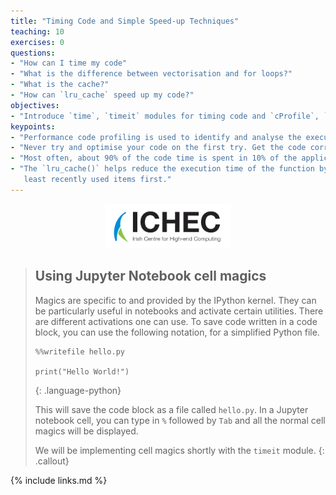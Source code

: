 ```yaml
---
title: "Timing Code and Simple Speed-up Techniques"
teaching: 10
exercises: 0
questions:
- "How can I time my code"
- "What is the difference between vectorisation and for loops?"
- "What is the cache?"
- "How can `lru_cache` speed up my code?"
objectives:
- "Introduce `time`, `timeit` modules for timing code and `cProfile`, `pstats` for code profiling"
keypoints:
- "Performance code profiling is used to identify and analyse the execution and improvement of applications."
- "Never try and optimise your code on the first try. Get the code correct first."
- "Most often, about 90% of the code time is spent in 10% of the application."
- "The `lru_cache()` helps reduce the execution time of the function by using the memoization technique, discarding
   least recently used items first."
---
```


<p align="center"><img src="../fig/ICHEC_Logo.jpg" width="40%"/></p>

> ## Using Jupyter Notebook cell magics
> 
> Magics are specific to and provided by the IPython kernel. They can be particularly useful in notebooks and activate
> certain utilities. There are different activations one can use. To save code written in a code block, you can use the
> following notation, for a simplified Python file.
> 
> ~~~
> %%writefile hello.py
> 
> print("Hello World!")
> ~~~
> {: .language-python}
>
> This will save the code block as a file called `hello.py`. In a Jupyter notebook cell, you can type in `%` followed
> by `Tab` and all the normal cell magics will be displayed.
> 
> We will be implementing cell magics shortly with the `timeit` module.
{: .callout}

{% include links.md %}
